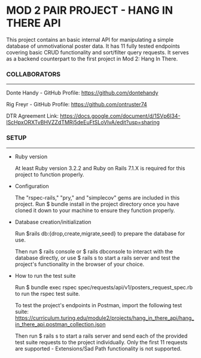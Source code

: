 # MOD 2 PAIR PROJECT - HANG IN THERE API
This project contains an basic internal API for manipulating a simple database of unmotivational poster data. It has 11 fully tested endpoints covering basic CRUD functionality and sort/filter query requests. It serves as a backend counterpart to the first project in Mod 2: Hang In There.

### COLLABORATORS
------------------------------
Donte Handy - GitHub Profile: https://github.com/dontehandy

Rig Freyr - GitHub Profile: https://github.com/ontruster74

DTR Agreement Link: https://docs.google.com/document/d/1SVp6I34-lScHpxORXTvBHVZZdTMRj5deEuFtSLoVIvA/edit?usp=sharing

### SETUP
---------------------------------

* Ruby version
  
    At least Ruby version 3.2.2 and Ruby on Rails 7.1.X is required for this project to function properly.

* Configuration
  
    The "rspec-rails," "pry," and "simplecov" gems are included in this project. Run $ bundle install in the project directory once you have cloned it down to your machine to ensure they function properly.

* Database creation/initialization
  
    Run $rails db:{drop,create,migrate,seed} to prepare the database for use.

    Then run $ rails console or $ rails dbconsole to interact with the database directly, or use $ rails s to start a rails server and test the project's functionality in the browser of your choice.

* How to run the test suite
  
    Run $ bundle exec rspec spec/requests/api/v1/posters_request_spec.rb to run the rspec test suite.

    To test the project's endpoints in Postman, import the following test suite: https://curriculum.turing.edu/module2/projects/hang_in_there_api/hang_in_there_api.postman_collection.json

    Then run $ rails s to start a rails server and send each of the provided test suite requests to the project individually. Only the first 11 requests are supported - Extensions/Sad Path functionality is not supported.

